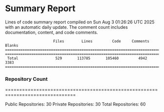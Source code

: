 # Summary Report
Lines of code summary report compiled on Sun Aug  3 01:26:26 UTC 2025 with an automatic daily update. The comment count includes documentation, content, and code comments.
```
                      Files        Lines         Code     Comments       Blanks
===============================================================================
===============================================================================
 Total                 529       113785       105460         4942         3383
===============================================================================
```

### Repository Count
===============================================================================

Public Repositories: 30
Private Repositories: 30
Total Repositories: 60

